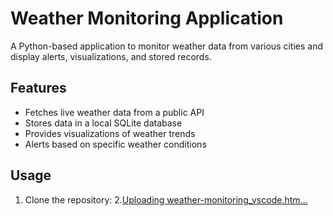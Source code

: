 # Weather Monitoring Application

A Python-based application to monitor weather data from various cities and display alerts, visualizations, and stored records.

## Features
- Fetches live weather data from a public API
- Stores data in a local SQLite database
- Provides visualizations of weather trends
- Alerts based on specific weather conditions

## Usage
1. Clone the repository:
2.[Uploading weather-monitoring_vscode.htm…]()
